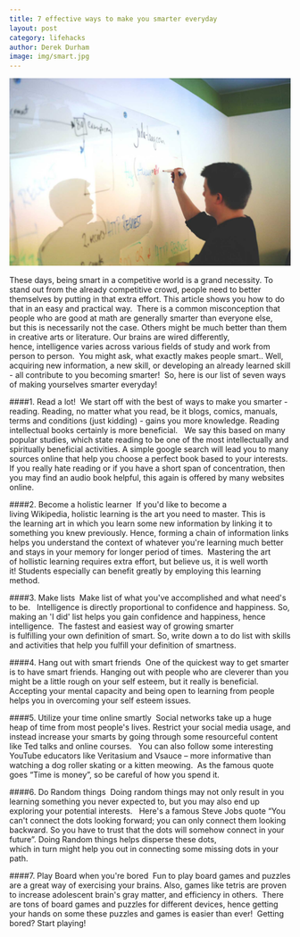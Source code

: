 ```yaml
---
title: 7 effective ways to make you smarter everyday
layout: post
category: lifehacks
author: Derek Durham
image: img/smart.jpg
---
```


![Smarter](/img/smart2.jpg)
 
These days, being smart in a competitive world is a grand necessity. To stand out from the already competitive crowd, people need to better themselves by putting in that extra effort. This article shows you how to do that in an easy and practical way. 
There is a common misconception that people who are good at math are generally smarter than everyone else, but this is necessarily not the case. Others might be much better than them in creative arts or literature. Our brains are wired differently, hence, intelligence varies across various fields of study and work from person to person. 
You might ask, what exactly makes people smart.. Well, acquiring new information, a new skill, or developing an already learned skill - all contribute to you becoming smarter! 
So, here is our list of seven ways of making yourselves smarter everyday! 

####1. Read a lot! 
We start off with the best of ways to make you smarter - reading. Reading, no matter what you read, be it blogs, comics, manuals, terms and conditions (just kidding) - gains you more knowledge. Reading intellectual books certainly is more beneficial.  
We say this based on many popular studies, which state reading to be one of the most intellectually and spiritually beneficial activities. A simple google search will lead you to many sources online that help you choose a perfect book based to your interests. If you really hate reading or if you have a short span of concentration, then you may find an audio book helpful, this again is offered by many websites online. 

####2. Become a holistic learner 
If you'd like to become a living Wikipedia, holistic learning is the art you need to master. This is the learning art in which you learn some new information by linking it to something you knew previously. Hence, forming a chain of information links helps you understand the context of whatever you're learning much better and stays in your memory for longer period of times. 
Mastering the art of hollistic learning requires extra effort, but believe us, it is well worth it! Students especially can benefit greatly by employing this learning method. 

####3. Make lists 
Make list of what you've accomplished and what need's to be.  
Intelligence is directly proportional to confidence and happiness. So, making an 'I did' list helps you gain confidence and happiness, hence intelligence. 
The fastest and easiest way of growing smarter is fulfilling your own definition of smart. So, write down a to do list with skills and activities that help you fulfill your definition of smartness. 

####4. Hang out with smart friends 
One of the quickest way to get smarter is to have smart friends. Hanging out with people who are cleverer than you might be a little rough on your self esteem, but it really is beneficial.  
Accepting your mental capacity and being open to learning from people helps you in overcoming your self esteem issues. 

####5. Utilize your time online smartly 
Social networks take up a huge heap of time from most people's lives. Restrict your social media usage, and instead increase your smarts by going through some resourceful content like Ted talks and online courses.  
You can also follow some interesting YouTube educators like Veritasium and Vsauce – more informative than watching a dog roller skating or a kitten meowing. 
As the famous quote goes “Time is money”, so be careful of how you spend it. 

####6. Do Random things 
Doing random things may not only result in you learning something you never expected to, but you may also end up exploring your potential interests.  
Here's a famous Steve Jobs quote “You can't connect the dots looking forward; you can only connect them looking backward. So you have to trust that the dots will somehow connect in your future”. Doing Random things helps disperse these dots, which in turn might help you out in connecting some missing dots in your path. 

####7. Play Board when you're bored 
Fun to play board games and puzzles are a great way of exercising your brains. Also, games like tetris are proven to increase adolescent brain's gray matter, and efficiency in others. 
There are tons of board games and puzzles for different devices, hence getting your hands on some these puzzles and games is easier than ever! 
Getting bored? Start playing!